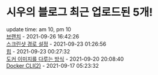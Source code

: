 # 시우의 블로그 최근 업로드된 5개!<br>

update time: am 10, pm 10<br>[브랜치](https://velog.io/@dev_shu/%EB%B8%8C%EB%9E%9C%EC%B9%98) - 2021-09-26 16:42:26<br>
[스크린샷 경로 설정](https://velog.io/@dev_shu/%EC%8A%A4%ED%81%AC%EB%A6%B0%EC%83%B7-%EA%B2%BD%EB%A1%9C-%EC%84%A4%EC%A0%95) - 2021-09-23 01:26:56<br>
[힙](https://velog.io/@dev_shu/%ED%9E%99) - 2021-09-23 00:27:32<br>
[도커 이미지를 다루는 방식](https://velog.io/@dev_shu/%EB%8F%84%EC%BB%A4-%EC%9D%B4%EB%AF%B8%EC%A7%80%EB%A5%BC-%EB%8B%A4%EB%A3%A8%EB%8A%94-%EB%B0%A9%EC%8B%9D) - 2021-09-20 20:08:40<br>
[Docker CLI(2)](https://velog.io/@dev_shu/Docker-CLI2) - 2021-09-17 05:23:32<br>
